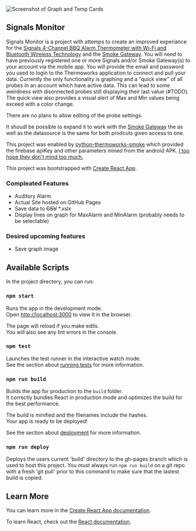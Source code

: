 ![Screenshot of Graph and Temp Cards](https://github.com/dlgreenwald/SignalsMontior/raw/master/screenshot.png)

## Signals Monitor
Signals Monitor is a project with attemps to create an improved experiance for the [Signals 4-Channel BBQ Alarm Thermometer with Wi-Fi and Bluetooth Wireless Technology](https://www.thermoworks.com/Signals) and the [Smoke Gateway](https://www.thermoworks.com/Smoke-Gateway).  You will need to have previously registered one or more Signals and/or Smoke Gateway(s) to your account via the mobile app.  You will provide the email and password you used to login to the Thermoworks application to connect and pull your data. Currently the only functionality is graphing and a "quick view" of all probes in an account which have active data.  This can lead to some weirdness with disonnected probes still displaying their last value (#TODO).  The quick view also provides a visual alert of Max and Min values being exceed with a color change.

There are no plans to allow editing of the probe settings.

It shoudl be possible to expand it to work with the [Smoke Gateway](https://www.thermoworks.com/Smoke-Gateway) the as well as the datasource is the same for both prodcuts given access to one.

This project was enabled by [python-thermoworks-smoke](https://pypi.org/project/thermoworks-smoke/) which provided the firebase apiKey and other parameters mined from the android APK.  [I too hope they don't mind too much.](https://github.com/nhorvath/python-thermoworks-smoke/blob/cf3e11b3723a8617c8cd84929a22b372030014f8/thermoworks_smoke/thermoworks_smoke.py#L42)

This project was bootstrapped with [Create React App](https://github.com/facebook/create-react-app).

### Compleated Features
* Auditory Alarm
* Actual Site hosted on GitHub Pages
* Save data to ~~CSV~~ *.xslx
* Display lines on graph for MaxAlarm and MinAlarm (probably needs to be selectable)

### Desired upcoming features
* Save graph image

## Available Scripts

In the project directory, you can run:

### `npm start`

Runs the app in the development mode.<br />
Open [http://localhost:3000](http://localhost:3000) to view it in the browser.

The page will reload if you make edits.<br />
You will also see any lint errors in the console.

### `npm test`

Launches the test runner in the interactive watch mode.<br />
See the section about [running tests](https://facebook.github.io/create-react-app/docs/running-tests) for more information.

### `npm run build`

Builds the app for production to the `build` folder.<br />
It correctly bundles React in production mode and optimizes the build for the best performance.

The build is minified and the filenames include the hashes.<br />
Your app is ready to be deployed!

See the section about [deployment](https://facebook.github.io/create-react-app/docs/deployment) for more information.

### `npm run deploy`

Deploys the users current 'build' directory to the gh-pages branch which is used to host this project.  You *must* always run `npm run build` on a git repo with a fresh 'git pull' prior to this command to make sure that the lastest build is copied.

## Learn More

You can learn more in the [Create React App documentation](https://facebook.github.io/create-react-app/docs/getting-started).

To learn React, check out the [React documentation](https://reactjs.org/).
